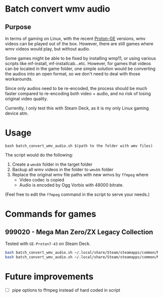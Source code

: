 # Batch convert wmv audio

## Purpose

In terms of gaming on Linux, with the recent [Proton-GE](https://github.com/GloriousEggroll/proton-ge-custom)
versions, wmv videos can be played out of the box. However, there are still
games where wmv videos would play, but without audio.

Some games might be able to be fixed by installing wmp11, or using various
scripts like mf-install, mf-installcab...etc. However, for games that videos
can be located in the game folder, one simple solution would be converting
the audios into an open format, so we don't need to deal with those workarounds.

Since only audios need to be re-encoded, the
process should be much faster compared to re-encoding both video + audio,
and no risk of losing original video quality.

Currently, I only test this with Steam Deck, as it is my only Linux gaming
device atm.

# Usage
```
bash batch_convert_wmv_audio.sh $(path to the folder with wmv files)
```

The script would do the following:
1. Create a `wmvbk` folder in the target folder
2. Backup all wmv videos in the folder to `wmvbk` folder
3. Replace the original wmv file paths with new wmvs by `ffmpeg` where
    - Video codec is copied
    - Audio is encoded by Ogg Vorbis with 48000 bitrate.

(Feel free to edit the `ffmpeg` command in the script to serve your needs.)

# Commands for games
## 999020 - Mega Man Zero/ZX Legacy Collection
Tested with `GE-Proton7-43` on Steam Deck.
```sh
bash batch_convert_wmv_audio.sh ~/.local/share/Steam/steamapps/common/MZZXLC/nativePCx64/RZZC/ZX/DATA/vx/
bash batch_convert_wmv_audio.sh ~/.local/share/Steam/steamapps/common/MZZXLC/nativePCx64/RZZC/ZXA/DATA/vx/
```

# Future improvements
- [ ] pipe options to ffmpeg instead of hard coded in script
